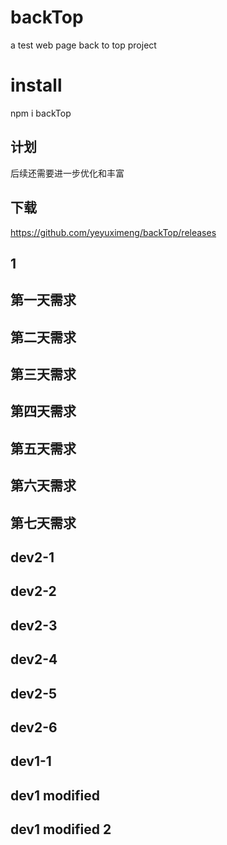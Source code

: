 # backTop
a test web page back to top project

# install
npm i backTop 

## 计划
后续还需要进一步优化和丰富

## 下载
https://github.com/yeyuximeng/backTop/releases


## 1
## 第一天需求
## 第二天需求
## 第三天需求
## 第四天需求
## 第五天需求
## 第六天需求
## 第七天需求
## dev2-1
## dev2-2
## dev2-3
## dev2-4
## dev2-5
## dev2-6
## dev1-1
## dev1 modified
## dev1 modified 2

